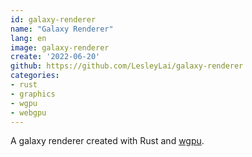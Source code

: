 ```yaml
---
id: galaxy-renderer
name: "Galaxy Renderer"
lang: en
image: galaxy-renderer
create: '2022-06-20'
github: https://github.com/LesleyLai/galaxy-renderer
categories:
- rust
- graphics
- wgpu
- webgpu
---
```


A galaxy renderer created with Rust and [wgpu](https://wgpu.rs/).